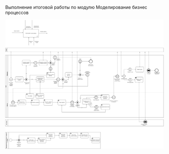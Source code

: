 Выполнение итоговой работы по модулю Моделирование бизнес процессов

![Image alt](https://github.com/OksanaKuznetsova19/UML-and-BPMN-Diagrams/blob/main/Итоговая_работа_BPMN.drawio.png)
